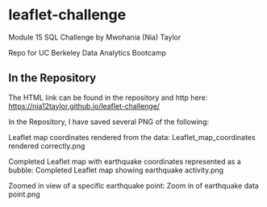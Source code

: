 # leaflet-challenge
Module 15 SQL Challenge by Mwohania (Nia) Taylor

Repo for UC Berkeley Data Analytics Bootcamp
## In the Repository
The HTML link can be found in the repository and http here: https://nia12taylor.github.io/leaflet-challenge/

In the Repository, I have saved several PNG of the following:

Leaflet map coordinates rendered from the data: Leaflet_map_coordinates rendered correctly.png

Completed Leaflet map with earthquake coordinates represented as a bubble: Completed Leaflet map showing earthquake activity.png

Zoomed in view of a specific earthquake point: Zoom in of earthquake data point.png
